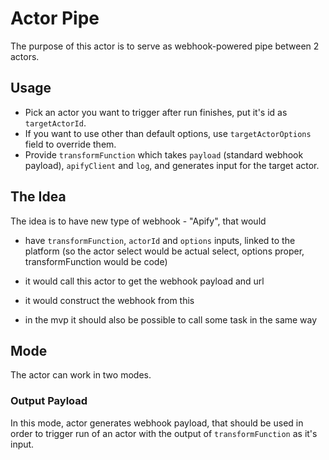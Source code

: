 # Actor Pipe

The purpose of this actor is to serve as webhook-powered pipe between 2 actors.

## Usage

 - Pick an actor you want to trigger after run finishes, put it's id as `targetActorId`.
 - If you want to use other than default options, use `targetActorOptions` field to override them.
 - Provide `transformFunction` which takes `payload` (standard webhook payload), `apifyClient` and `log`, and generates input for the target actor.

## The Idea

The idea is to have new type of webhook - "Apify", that would
 - have `transformFunction`, `actorId` and `options` inputs, linked to the platform (so the actor select would be actual select, options proper, transformFunction would be code)
 - it would call this actor to get the webhook payload and url
 - it would construct the webhook from this

 - in the mvp it should also be possible to call some task in the same way

## Mode

The actor can work in two modes.

### Output Payload

In this mode, actor generates webhook payload, that should be used in order to trigger run of an actor with the output of `transformFunction` as it's input.
